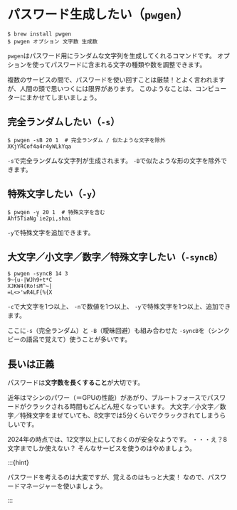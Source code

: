 # パスワード生成したい（``pwgen``）

```console
$ brew install pwgen
$ pwgen オプション 文字数 生成数
```

`pwgen`はパスワード用にランダムな文字列を生成してくれるコマンドです。
オプションを使ってパスワードに含まれる文字の種類や数を調整できます。

複数のサービスの間で、パスワードを使い回すことは厳禁！とよく言われますが、人間の頭で思いつくには限界があります。
このようなことは、コンピューターにまかせてしまいましょう。

## 完全ランダムしたい（`-s`）

```console
$ pwgen -sB 20 1  # 完全ランダム / 似たような文字を除外
XKjYRCof4a4r4yWLkYqa
```

`-s`で完全ランダムな文字列が生成されます。
`-B`で似たような形の文字を除外できます。

## 特殊文字したい（`-y`）

```console
$ pwgen -y 20 1  # 特殊文字を含む
Ahf5TiaNg`ie2pi,shai
```

`-y`で特殊文字を追加できます。

## 大文字／小文字／数字／特殊文字したい（`-syncB`）

```console
$ pwgen -syncB 14 3
9~{u-|WJh9+t*C
XJKW4(Ro!sM^~|
=L<>'wR4LF{%{X
```

`-c`で大文字を1つ以上、
`-n`で数値を1つ以上、
`-y`で特殊文字を1つ以上、追加できます。

ここに`-s`（完全ランダム）と
`-B`（曖昧回避）も組み合わせた
`-syncB`を（シンクビーの語呂で覚えて）使うことが多いです。



## 長いは正義

パスワードは**文字数を長くすること**が大切です。

近年はマシンのパワー（＝GPUの性能）があがり、ブルートフォースでパスワードがクラックされる時間もどんどん短くなっています。
大文字／小文字／数字／特殊文字をまぜていても、8文字では5分くらいでクラックされてしまうらしいです。

2024年の時点では、12文字以上にしておくのが安全なようです。
・・・え？8文字までしか使えない？
そんなサービスを使うのはやめましょう。

:::{hint}

パスワードを考えるのは大変ですが、覚えるのはもっと大変！
なので、パスワードマネージャーを使いましょう。

:::
